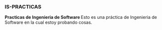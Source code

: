 <h3> IS-PRACTICAS </h3>
<b> Practicas de Ingenieria de Software </b>
Esto es una práctica de Ingenieria de Software en la cual estoy probando cosas. 
